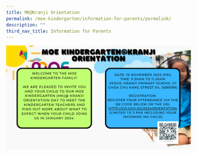 ```yaml
---
title: MK@Kranji Orientation
permalink: /moe-kindergarten/information-for-parents/permalink/
description: ""
third_nav_title: Information for Parents
---
```

![](/images/MOE%20Kindergarten/Information%20for%20Parents/Information%20for%20Parents/moe%20kindergarten%20@%20kranji%20orientation.png)